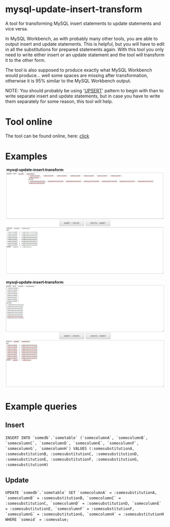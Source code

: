 # mysql-update-insert-transform

A tool for transforming MySQL insert statements to update statements and vice versa.

In MySQL Workbench, as with probably many other tools, you are able to output insert and update statements. This is helpful, but you will have to edit in all the substitutions for prepared statements again.
With this tool you only need to write either insert or an update statement and the tool will transform it to the other form.

The tool is also supposed to produce exactly what MySQL Workbench would produce... well some spaces are missing after transformation, otherwise it is 95% similar to the MySQL Workbench output.

NOTE: You should probably be using '[UPSERT](http://stackoverflow.com/questions/1218905/how-do-i-update-if-exists-insert-if-not-aka-upsert-or-merge-in-mysql)' pattern to begin with than to write separate insert and update statements, but in case you have to write them separately for some reason, this tool will help.

# Tool online

The tool can be found online, here: [click](http://ahvonenj.github.io/mysql-update-insert-transform/)

# Examples

![](https://github.com/ahvonenj/mysql-update-insert-transform/blob/master/example_image.PNG?raw=true)

![](https://github.com/ahvonenj/mysql-update-insert-transform/blob/master/example_image_2.PNG?raw=true)

# Example queries

## Insert

```INSERT INTO `somedb`.`sometable`
			(`somecolumnA`, `somecolumnB`, `somecolumnC`, `somecolumnD`, `somecolumnE`, `somecolumnF`, `somecolumnG`,
			`somecolumnH`)
			VALUES
			(:somesubstitutionA, :somesubstitutionB, :somesubstitutionC, :somesubstitutionD, :somesubstitutionE, :somesubstitutionF, :somesubstitutionG,
			:somesubstitutionH)```

## Update

```UPDATE `somedb`.`sometable`
SET
`somecolumnA` = :somesubstitutionA,
`somecolumnB` = :somesubstitutionB,
`somecolumnC` = :somesubstitutionC,
`somecolumnD` = :somesubstitutionD,
`somecolumnE` = :somesubstitutionE,
`somecolumnF` = :somesubstitutionF,
`somecolumnG` = :somesubstitutionG,
`somecolumnH` = :somesubstitutionH
WHERE `someid` = :somevalue;```
